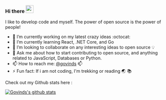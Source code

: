 ### Hi there <img src="https://media.giphy.com/media/hvRJCLFzcasrR4ia7z/giphy.gif" width="25px">

I like to develop code and myself. The power of open source is the power of people!

- 🔭 I’m currently working on my latest crazy ideas :octocat:
- 🌱 I’m currently learning React, .NET Core, and Go
- 👯 I’m looking to collaborate on any interesting ideas to open source :bulb:
- 💬 Ask me about how to start contributing to open source, and anything related to JavaScript, Databases or Python.
- 📫 How to reach me: [@govinds](mailto:gvind4@gmail.com) :mailbox:
- ⚡ Fun fact: If i am not coding, I'm trekking or reading :earth_asia: :books:

Check out my Github stats here : 

[![Govinds's github stats](https://github-readme-stats.vercel.app/api?username=dopecodez&show_icons=true)](https://github.com/anuraghazra/github-readme-stats)
